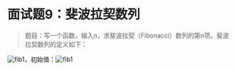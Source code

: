 # 面试题9：斐波拉契数列

> 题目：写一个函数，输入n，求斐波拉契（Fibonacci）数列的第n项。斐波拉契数列的定义如下：

![fib1](https://wikimedia.org/api/rest_v1/media/math/render/svg/f00c4321176b6522fe148a11a80a8e5fca9e88da)，初始值：![fib1](https://wikimedia.org/api/rest_v1/media/math/render/svg/6890c552b2226e339520693a236386ed2346a63a)
